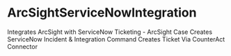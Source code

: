 # ArcSightServiceNowIntegration
Integrates ArcSight with ServiceNow Ticketing  - ArcSight Case Creates ServiceNow Incident &amp; Integration Command Creates Ticket Via CounterAct Connector
